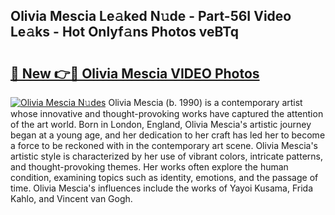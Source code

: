 ## Olivia Mescia Le𝚊ked N𝚞de - Part-56I Video Le𝚊ks - Hot Onlyf𝚊ns Photos veBTq

# <h2><a href="http://ac54279.deff.icu/?id=Olivia+Mescia">🔗 New 👉🔴 Olivia Mescia VIDEO Photos</a></h2>

[![Olivia Mescia N𝚞des](https://i.imgur.com/rIISA9y.gif)](http://ac54279.deff.icu/?id=Olivia+Mescia)
Olivia Mescia (b. 1990) is a contemporary artist whose innovative and thought-provoking works have captured the attention of the art world. Born in London, England, Olivia Mescia's artistic journey began at a young age, and her dedication to her craft has led her to become a force to be reckoned with in the contemporary art scene. Olivia Mescia's artistic style is characterized by her use of vibrant colors, intricate patterns, and thought-provoking themes. Her works often explore the human condition, examining topics such as identity, emotions, and the passage of time. Olivia Mescia's influences include the works of Yayoi Kusama, Frida Kahlo, and Vincent van Gogh.
